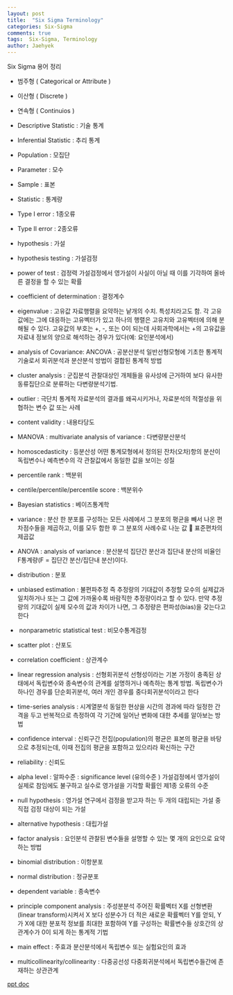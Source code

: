 ```yaml
---
layout: post
title:  "Six Sigma Terminology"
categories: Six-Sigma
comments: true
tags:  Six-Sigma, Terminology
author: Jaehyek
---
```


Six Sigma 용어 정리

- 범주형 ( Categorical  or Attribute ) 
- 이산형 ( Discrete )
- 연속형 ( Continuios ) 

- Descriptive Statistic : 기술 통계
- Inferential Statistic : 추리 통계

- Population : 모집단
- Parameter : 모수

- Sample : 표본
- Statistic : 통계량


- Type I error : 1종오류
- Type II error : 2종오류

- hypothesis : 가설
- hypothesis testing : 가설검정

- power of test : 검정력
 가설검정에서 영가설이 사실이 아닐 때 이를 기각하여 올바른 결정을 할 수 있는 확률

- coefficient of determination : 결정계수
- eigenvalue : 고유값
 자료행렬을 요약하는 낱개의 수치. 특성치라고도 함. 각 고유값에는 그에 대응하는 고유벡터가 있고 하나의 행렬은 고유치와 고유벡터에 의해 분해될 수 있다. 고유값의 부호는 +, -, 또는 0이 되는데 사회과학에서는 +의 고유값을 자료내 정보의 양으로 해석하는 경우가 있다(예: 요인분석에서)

- analysis of Covariance: ANCOVA : 공분산분석
 일반선형모형에 기초한 통계적 기술로서 회귀분석과 분산분석 방법이 결합된 통계적 방법

- cluster analysis : 군집분석
 관찰대상인 개체들을 유사성에 근거하여 보다 유사한 동류집단으로 분류하는 다변량분석기법.

- outlier : 극단치
 통계적 자료분석의 결과를 왜곡시키거나, 자료분석의 적절성을 위협하는 변수 값 또는 사례

- content validity : 내용타당도

- MANOVA : multivariate analysis of variance : 다변량분산분석

- homoscedasticity : 등분산성
 어떤 통계모형에서 정의된 잔차(오차)항의 분산이 독립변수나 예측변수의 각 관찰값에서 동일한 값을 보이는 성질

- percentile rank : 백분위
- centile/percentile/percentile score : 백분위수

- Bayesian statistics : 베이즈통계학
- variance : 분산
 한 분포를 구성하는 모든 사례에서 그 분포의 평균을 빼서 나온 편차점수들을 제곱하고, 이를 모두 합한 후 그 분포의 사례수로 나눈 값
   표준편차의 제곱값
  
- ANOVA : analysis of variance : 분산분석
 집단간 분산과 집단내 분산의 비율인 F통계량(F = 집단간 분산/집단내 분산)이다.

- distribution : 분포

- unbiased estimation : 불편파추정
 즉 추정량의 기대값이 추정할 모수의 실제값과 일치하거나 또는 그 값에 가까울수록 바람직한 추정량이라고 할 수 있다. 만약 추정량의 기대값이 실제 모수의 값과 차이가 나면, 그 추정량은 편파성(bias)을 갖는다고 한다

-  nonparametric statistical test : 비모수통계검정

- scatter plot : 산포도
- correlation coefficient : 상관계수

- linear regression analysis : 선형회귀분석
 선형성이라는 기본 가정이 충족된 상태에서 독립변수와 종속변수의 관계를 설명하거나 예측하는 통계 방법. 독립변수가 하나인 경우를 단순회귀분석, 여러 개인 경우를 중다회귀분석이라고 한다

- time-series analysis : 시계열분석
 동일한 현상을 시간의 경과에 따라 일정한 간격을 두고 반복적으로 측정하여 각 기간에 일어난 변화에 대한 추세를 알아보는 방법

- confidence interval : 신뢰구간
 전집(population)의 평균은 표본의 평균을 바탕으로 추정되는데, 이때 전집의 평균을 포함하고 있으리라 확신하는 구간

- reliability : 신뢰도

- alpha level : 알파수준 : significance level (유의수준 )
 가설검정에서 영가설이 실제로 참임에도 불구하고 실수로 영가설을 기각할 확률인 제1종 오류의 수준

- null hypothesis : 영가설
 연구에서 검정을 받고자 하는 두 개의 대립되는 가설 중 직접 검정 대상이 되는 가설

 - alternative hypothesis : 대립가설

- factor analysis : 요인분석
 관찰된 변수들을 설명할 수 있는 몇 개의 요인으로 요약하는 방법

- binomial distribution : 이항분포

- normal distribution : 정규분포

- dependent variable : 종속변수

- principle component analysis : 주성분분석
 주어진 확률벡터 X를 선형변환(linear transform)시켜서 X 보다 성분수가 더 적은 새로운 확률벡터 Y를 얻되, Y가 X에 대한 분포적 정보를 최대한 포함하여 Y를 구성하는 확률변수들 상호간의 상관계수가 0이 되게 하는 통계적 기법

- main effect : 주효과
 분산분석에서 독립변수 또는 실험요인의 효과

- multicollinearity/collinearity : 다중공선성 
 다중회귀분석에서 독립변수들간에 존재하는 상관관계

[ppt doc](/attach/ppt/2016-12-19-six-sigma-terminology/sixsigma_terminology.pptx)


